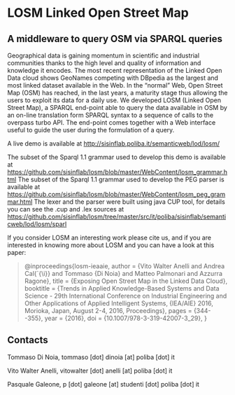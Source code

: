 LOSM Linked Open Street Map 
============================
A middleware to query OSM via SPARQL queries
---------------

Geographical data is gaining momentum in scientific and industrial communities thanks to the high level and quality of information and knowledge it encodes. The most recent representation of the Linked Open Data cloud shows GeoNames competing with DBpedia as the largest and most linked dataset available in the Web. In the “normal” Web, Open Street Map (OSM) has reached, in the last years, a maturity stage thus allowing the users to exploit its data for a daily use. We developed LOSM (Linked Open Street Map), a SPARQL end-point able to query the data available in OSM by an on-line translation form SPARQL syntax to a sequence of calls to the overpass turbo API. The end-point comes together with a Web interface useful to guide the user during the formulation of a query. 

A live demo is available at http://sisinflab.poliba.it/semanticweb/lod/losm/

The subset of the Sparql 1.1 grammar used to develop this demo is available at https://github.com/sisinflab/losm/blob/master/WebContent/losm_grammar.html
The subset of the Sparql 1.1 grammar used to develop the PEG parser is available at https://github.com/sisinflab/losm/blob/master/WebContent/losm_peg_grammar.html
The lexer and the parser were built using java CUP tool, for details you can see the .cup and .lex sources at https://github.com/sisinflab/losm/tree/master/src/it/poliba/sisinflab/semanticweb/lod/losm/sparl

If you consider LOSM an interesting work please cite us, and if you are interested in knowing more about LOSM and you can have a look at this paper:

> @inproceedings{losm-ieaaie, 
>  author    = {Vito Walter Anelli and Andrea Cal{\`{\i}} and Tommaso {Di Noia} and Matteo Palmonari and Azzurra Ragone}, 
>  title     = {Exposing Open Street Map in the Linked Data Cloud}, 
>  booktitle = {Trends in Applied Knowledge-Based Systems and Data Science - 29th International Conference on Industrial Engineering and Other Applications of Applied Intelligent Systems, {IEA/AIE} 2016, Morioka, Japan, August 2-4, 2016, Proceedings}, 
>  pages     = {344--355}, 
>  year      = {2016}, 
>  doi       = {10.1007/978-3-319-42007-3_29}, 
> } 

Contacts
-------

   Tommaso Di Noia, tommaso [dot] dinoia [at] poliba [dot] it  
   
   Vito Walter Anelli, vitowalter [dot] anelli [at] poliba [dot] it 
   
   Pasquale Galeone, p [dot] galeone [at] studenti [dot] poliba [dot] it  
